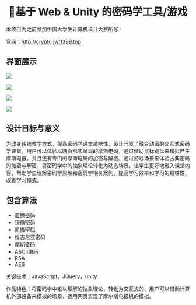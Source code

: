 <h1 align="center"> 🍊基于 Web & Unity 的密码学工具/游戏 </h1>

本项目为之前参加中国大学生计算机设计大赛所写！

官网：http://crypto.jwt1399.top


## 界面展示

![](https://cdn.jsdelivr.net/gh/jwt1399/cdn/img/202111191347873.png)

![](https://cdn.jsdelivr.net/gh/jwt1399/cdn/img/202111191349405.png)

![](https://cdn.jsdelivr.net/gh/jwt1399/cdn/img/202111191349405.png)

![](https://cdn.jsdelivr.net/gh/jwt1399/cdn/img/202111191350410.png)

## 设计目标与意义

为改变传统教学方式，提高密码学课堂趣味性，设计开发了融合动画的交互式密码学课堂。用户可以体验以网页形式呈现的摩斯电码，通过借助鼠标键盘来模拟产生摩斯电报，并且还有专门的摩斯电码的加密与解密。通过游戏场景来体验古典密码的加密与解密，将密码学中的抽象理论转化为动态场景，让学生更好地融入课堂内容，帮助学生理解密码学原理和密码学相关案列。提高学习效率和学习的趣味性，改善学习模式。

## 包含算法

- 置换密码
- 镜像密码
- 凯撒密码
- 维吉尼亚密码
- 摩斯密码
- ASCII编码
- RSA
- AES

关键技术：JavaScript，JQuery，unity

作品特色：将密码学中难以理解的抽象理论，转化为交互式的，用户可以借助计算机外部设备来模拟的场景，运用网页实现了摩尔斯电报机的模拟。

